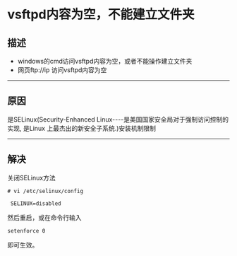 # vsftpd内容为空，不能建立文件夹

## 描述
* windows的cmd访问vsftpd内容为空，或者不能操作建立文件夹
* 网页ftp://ip 访问vsftpd内容为空

---
## 原因
是SELinux(Security-Enhanced Linux----是美国国家安全局对于强制访问控制的实现, 是Linux 上最杰出的新安全子系统.)安装机制限制

---
## 解决
关闭SELinux方法
```
# vi /etc/selinux/config

 SELINUX=disabled 
```
然后重启，或在命令行输入
```
setenforce 0
```
即可生效。
<comment/>